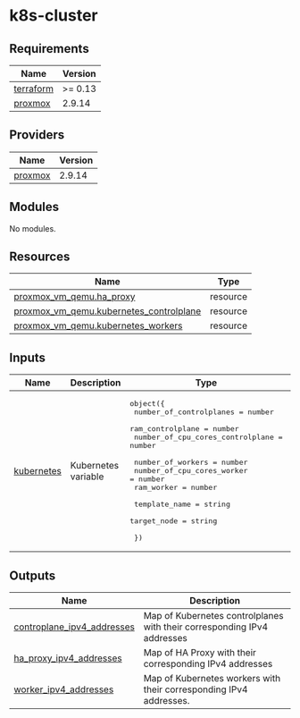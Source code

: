 # k8s-cluster

<!-- BEGIN_TF_DOCS -->
## Requirements

| Name | Version |
|------|---------|
| <a name="requirement_terraform"></a> [terraform](#requirement\_terraform) | >= 0.13 |
| <a name="requirement_proxmox"></a> [proxmox](#requirement\_proxmox) | 2.9.14 |

## Providers

| Name | Version |
|------|---------|
| <a name="provider_proxmox"></a> [proxmox](#provider\_proxmox) | 2.9.14 |

## Modules

No modules.

## Resources

| Name | Type |
|------|------|
| [proxmox_vm_qemu.ha_proxy](https://registry.terraform.io/providers/Telmate/proxmox/2.9.14/docs/resources/vm_qemu) | resource |
| [proxmox_vm_qemu.kubernetes_controlplane](https://registry.terraform.io/providers/Telmate/proxmox/2.9.14/docs/resources/vm_qemu) | resource |
| [proxmox_vm_qemu.kubernetes_workers](https://registry.terraform.io/providers/Telmate/proxmox/2.9.14/docs/resources/vm_qemu) | resource |

## Inputs

| Name | Description | Type | Default | Required |
|------|-------------|------|---------|:--------:|
| <a name="input_kubernetes"></a> [kubernetes](#input\_kubernetes) | Kubernetes variable | <pre>object({<br>    number_of_controlplanes          = number<br>    ram_controlplane                 = number<br>    number_of_cpu_cores_controlplane = number<br><br>    number_of_workers          = number<br>    number_of_cpu_cores_worker = number<br>    ram_worker                 = number<br><br>    template_name = string<br>    target_node   = string<br><br>  })</pre> | <pre>{<br>  "number_of_controlplanes": 3,<br>  "number_of_cpu_cores_controlplane": 2,<br>  "number_of_cpu_cores_worker": 2,<br>  "number_of_workers": 3,<br>  "ram_controlplane": 2028,<br>  "ram_worker": 4096,<br>  "target_node": "proxmox",<br>  "template_name": "rocky9.3-template"<br>}</pre> | no |

## Outputs

| Name | Description |
|------|-------------|
| <a name="output_controplane_ipv4_addresses"></a> [controplane\_ipv4\_addresses](#output\_controplane\_ipv4\_addresses) | Map of Kubernetes controlplanes with their corresponding IPv4 addresses |
| <a name="output_ha_proxy_ipv4_addresses"></a> [ha\_proxy\_ipv4\_addresses](#output\_ha\_proxy\_ipv4\_addresses) | Map of HA Proxy with their corresponding IPv4 addresses |
| <a name="output_worker_ipv4_addresses"></a> [worker\_ipv4\_addresses](#output\_worker\_ipv4\_addresses) | Map of Kubernetes workers with their corresponding IPv4 addresses. |
<!-- END_TF_DOCS -->

